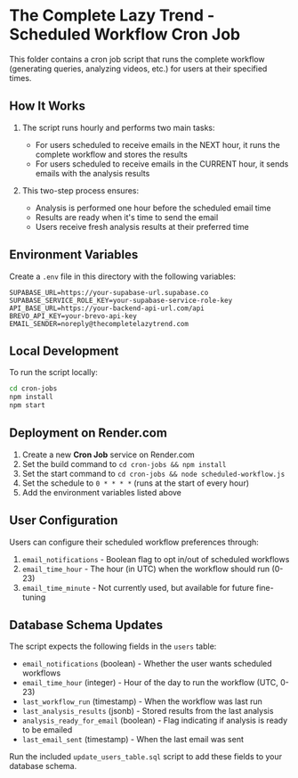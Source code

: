 # The Complete Lazy Trend - Scheduled Workflow Cron Job

This folder contains a cron job script that runs the complete workflow (generating queries, analyzing videos, etc.) for users at their specified times.

## How It Works

1. The script runs hourly and performs two main tasks:

   - For users scheduled to receive emails in the NEXT hour, it runs the complete workflow and stores the results
   - For users scheduled to receive emails in the CURRENT hour, it sends emails with the analysis results

2. This two-step process ensures:
   - Analysis is performed one hour before the scheduled email time
   - Results are ready when it's time to send the email
   - Users receive fresh analysis results at their preferred time

## Environment Variables

Create a `.env` file in this directory with the following variables:

```
SUPABASE_URL=https://your-supabase-url.supabase.co
SUPABASE_SERVICE_ROLE_KEY=your-supabase-service-role-key
API_BASE_URL=https://your-backend-api-url.com/api
BREVO_API_KEY=your-brevo-api-key
EMAIL_SENDER=noreply@thecompletelazytrend.com
```

## Local Development

To run the script locally:

```bash
cd cron-jobs
npm install
npm start
```

## Deployment on Render.com

1. Create a new **Cron Job** service on Render.com
2. Set the build command to `cd cron-jobs && npm install`
3. Set the start command to `cd cron-jobs && node scheduled-workflow.js`
4. Set the schedule to `0 * * * *` (runs at the start of every hour)
5. Add the environment variables listed above

## User Configuration

Users can configure their scheduled workflow preferences through:

1. `email_notifications` - Boolean flag to opt in/out of scheduled workflows
2. `email_time_hour` - The hour (in UTC) when the workflow should run (0-23)
3. `email_time_minute` - Not currently used, but available for future fine-tuning

## Database Schema Updates

The script expects the following fields in the `users` table:

- `email_notifications` (boolean) - Whether the user wants scheduled workflows
- `email_time_hour` (integer) - Hour of the day to run the workflow (UTC, 0-23)
- `last_workflow_run` (timestamp) - When the workflow was last run
- `last_analysis_results` (jsonb) - Stored results from the last analysis
- `analysis_ready_for_email` (boolean) - Flag indicating if analysis is ready to be emailed
- `last_email_sent` (timestamp) - When the last email was sent

Run the included `update_users_table.sql` script to add these fields to your database schema.
